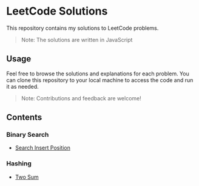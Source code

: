 # LeetCode Solutions

This repository contains my solutions to LeetCode problems.

> Note: The solutions are written in JavaScript

## Usage

Feel free to browse the solutions and explanations for each problem. You can clone this repository to your local machine to access the code and run it as needed.

> Note: Contributions and feedback are welcome!

## Contents

### Binary Search

- [Search Insert Position](./binary-search/search-insert-position.js)

### Hashing

- [Two Sum](./hashing/two-sum.js)
